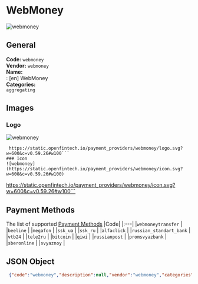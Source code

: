 # WebMoney 
![webmoney](https://static.openfintech.io/payment_providers/webmoney/logo.svg?w=600&c=v0.59.26#w100)  
## General 
**Code:** `webmoney`  
**Vendor:** `webmoney`  
**Name:**  
:	[en] WebMoney  
**Categories:**  
`aggregating`  
## Images 
### Logo 
![webmoney](https://static.openfintech.io/payment_providers/webmoney/logo.svg?w=600&c=v0.59.26#w100)  
```
 https://static.openfintech.io/payment_providers/webmoney/logo.svg?w=600&c=v0.59.26#w100```  
### Icon 
![webmoney](https://static.openfintech.io/payment_providers/webmoney/icon.svg?w=600&c=v0.59.26#w100)  
```
 https://static.openfintech.io/payment_providers/webmoney/icon.svg?w=600&c=v0.59.26#w100```  
## Payment Methods 
The list of supported  [Payment Methods](#) 
|Code| 
|:---| 
|`webmoneytransfer` | 
|`beeline` | 
|`megafon` | 
|`ssk_ua` | 
|`ssk_ru` | 
|`alfaclick` | 
|`russian_standart_bank` | 
|`vtb24` | 
|`tele2ru` | 
|`bitcoin` | 
|`qiwi` | 
|`russianpost` | 
|`promsvyazbank` | 
|`sberonline` | 
|`svyaznoy` | 
 
## JSON Object 
```json
 {"code":"webmoney","description":null,"vendor":"webmoney","categories":["aggregating"],"countries":null,"payment_method":["webmoneytransfer","beeline","megafon","ssk_ua","ssk_ru","alfaclick","russian_standart_bank","vtb24","tele2ru","bitcoin","qiwi","russianpost","promsvyazbank","sberonline","svyaznoy"],"payout_method":null,"metadata":null,"name":{"en":"WebMoney"}}```  
